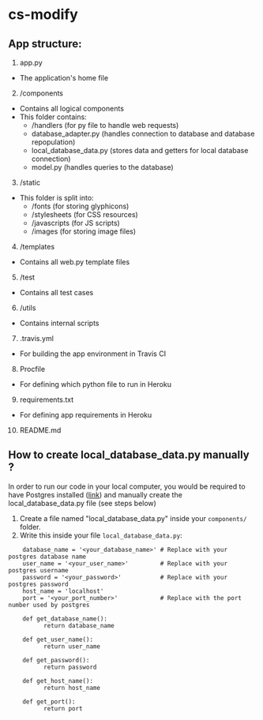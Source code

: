 # cs-modify

## App structure:

1. app.py
  * The application's home file
2. /components
  * Contains all logical components
  * This folder contains:
    * /handlers (for py file to handle web requests)
    * database_adapter.py (handles connection to database and database repopulation)
    * local_database_data.py (stores data and getters for local database connection)
    * model.py (handles queries to the database)
3. /static
  * This folder is split into:
    * /fonts (for storing glyphicons)
    * /stylesheets (for CSS resources)
    * /javascripts (for JS scripts)
    * /images (for storing image files)
4. /templates
  * Contains all web.py template files
5. /test
  * Contains all test cases
6. /utils
  * Contains internal scripts
7. .travis.yml
  * For building the app environment in Travis CI
8. Procfile
  * For defining which python file to run in Heroku
9. requirements.txt
  * For defining app requirements in Heroku
10. README.md

## How to create local\_database_data.py manually ?

In order to run our code in your local computer, you would be
required to have Postgres installed ([link](https://www.postgresql.org/download/))
and manually create the local\_database_data.py file (see steps below)

1. Create a file named "local\_database_data.py" inside your `components/` folder.
2. Write this inside your file `local_database_data.py`:


```
    database_name = '<your_database_name>' # Replace with your postgres database name
    user_name = '<your_user_name>'         # Replace with your postgres username
    password = '<your_password>'           # Replace with your postgres password
    host_name = 'localhost'  
    port = '<your_port_number>'            # Replace with the port number used by postgres
    
    def get_database_name():
          return database_name

    def get_user_name():
          return user_name

    def get_password():
          return password

    def get_host_name():
          return host_name

    def get_port():
          return port
```